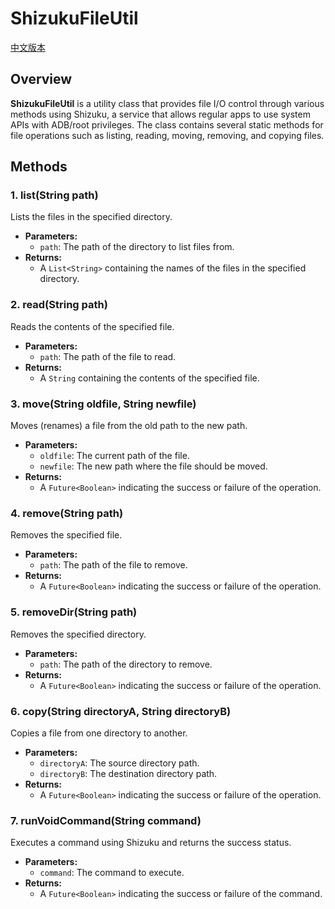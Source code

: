 
# ShizukuFileUtil 
[中文版本](README_CN.md)

## Overview
**ShizukuFileUtil** is a utility class that provides file I/O control through various methods using Shizuku, a service that allows regular apps to use system APIs with ADB/root privileges. The class contains several static methods for file operations such as listing, reading, moving, removing, and copying files.

## Methods

### 1. list(String path)
Lists the files in the specified directory.

- **Parameters:**
  - `path`: The path of the directory to list files from.
- **Returns:**
  - A `List<String>` containing the names of the files in the specified directory.

### 2. read(String path)
Reads the contents of the specified file.

- **Parameters:**
  - `path`: The path of the file to read.
- **Returns:**
  - A `String` containing the contents of the specified file.

### 3. move(String oldfile, String newfile)
Moves (renames) a file from the old path to the new path.

- **Parameters:**
  - `oldfile`: The current path of the file.
  - `newfile`: The new path where the file should be moved.
- **Returns:**
  - A `Future<Boolean>` indicating the success or failure of the operation.

### 4. remove(String path)
Removes the specified file.

- **Parameters:**
  - `path`: The path of the file to remove.
- **Returns:**
  - A `Future<Boolean>` indicating the success or failure of the operation.

### 5. removeDir(String path)
Removes the specified directory.

- **Parameters:**
  - `path`: The path of the directory to remove.
- **Returns:**
  - A `Future<Boolean>` indicating the success or failure of the operation.

### 6. copy(String directoryA, String directoryB)
Copies a file from one directory to another.

- **Parameters:**
  - `directoryA`: The source directory path.
  - `directoryB`: The destination directory path.
- **Returns:**
  - A `Future<Boolean>` indicating the success or failure of the operation.

### 7. runVoidCommand(String command)
Executes a command using Shizuku and returns the success status.

- **Parameters:**
  - `command`: The command to execute.
- **Returns:**
  - A `Future<Boolean>` indicating the success or failure of the command.

